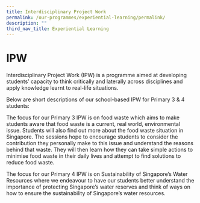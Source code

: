 ```yaml
---
title: Interdisciplinary Project Work
permalink: /our-programmes/experiential-learning/permalink/
description: ""
third_nav_title: Experiential Learning
---
```

# **IPW**

 
 Interdisciplinary Project Work (IPW) is a programme aimed at developing students’ capacity to think critically and laterally across disciplines and apply knowledge learnt to real-life situations.

Below are short descriptions of our school-based IPW for Primary 3 & 4 students:

The focus for our Primary 3 IPW is on food waste which aims to make students aware that food waste is a current, real world, environmental issue. Students will also find out more about the food waste situation in Singapore. The sessions hope to encourage students to consider the contribution they personally make to this issue and understand the reasons behind that waste. They will then learn how they can take simple actions to minimise food waste in their daily lives and attempt to find solutions to reduce food waste.

The focus for our Primary 4 IPW is on Sustainability of Singapore’s Water Resources where we endeavour to have our students better understand the importance of protecting Singapore’s water reserves and think of ways on how to ensure the sustainability of Singapore’s water resources.